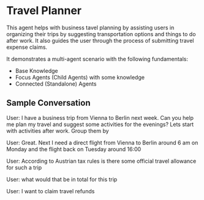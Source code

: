 # Travel Planner

This agent helps with business tavel planning by assisting users in organizing their trips by suggesting transportation options and things to do after work. It also guides the user through the process of submitting travel expense claims.

It demonstrates a multi-agent scenario with the following fundamentals:

- Base Knowledge
- Focus Agents (Child Agents) with some knowledge
- Connected (Standalone) Agents

## Sample Conversation

User: I have a business trip from Vienna to Berlin next week. Can you help me plan my travel and suggest some activities for the evenings? Lets start with activities after work. Group them by

User: Great. Next I need a direct flight from Vienna to Berlin around 6 am on Monday and the flight back on Tuesday around 16:00

User: According to Austrian tax rules is there some official travel allowance for such a trip

User: what would that be in total for this trip

User: I want to claim travel refunds
